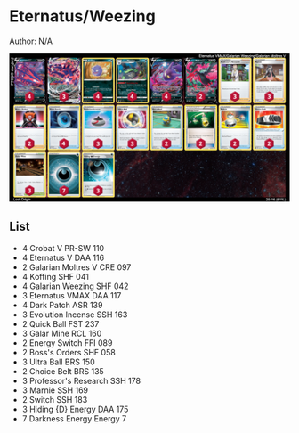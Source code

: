 # Eternatus/Weezing

Author: N/A

![decklist](../../!images/Standard/1SWSH-LOR/Eternatus-Weezing.png)

## List
* 4 Crobat V PR-SW 110
* 4 Eternatus V DAA 116
* 2 Galarian Moltres V CRE 097
* 4 Koffing SHF 041
* 4 Galarian Weezing SHF 042
* 3 Eternatus VMAX DAA 117
* 4 Dark Patch ASR 139
* 3 Evolution Incense SSH 163
* 2 Quick Ball FST 237
* 3 Galar Mine RCL 160
* 2 Energy Switch FFI 089
* 2 Boss's Orders SHF 058
* 3 Ultra Ball BRS 150
* 2 Choice Belt BRS 135
* 3 Professor's Research SSH 178
* 3 Marnie SSH 169
* 2 Switch SSH 183
* 3 Hiding {D} Energy DAA 175
* 7 Darkness Energy Energy 7
